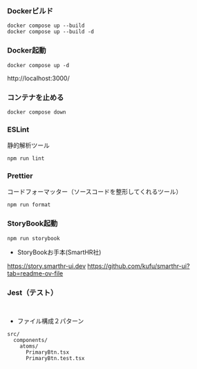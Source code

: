 ### Dockerビルド
```
docker compose up --build 
docker compose up --build -d
```
### Docker起動
```
docker compose up -d
```
http://localhost:3000/

### コンテナを止める
```
docker compose down 
```

### ESLint
静的解析ツール
```
npm run lint
```
### Prettier
コードフォーマッター（ソースコードを整形してくれるツール）
```
npm run format
```

### StoryBook起動
```
npm run storybook
```
- StoryBookお手本(SmartHR社)

https://story.smarthr-ui.dev
https://github.com/kufu/smarthr-ui?tab=readme-ov-file

### Jest（テスト）
```


```

- ファイル構成２パターン
```
src/
  components/
    atoms/
      PrimaryBtn.tsx
      PrimaryBtn.test.tsx
```




